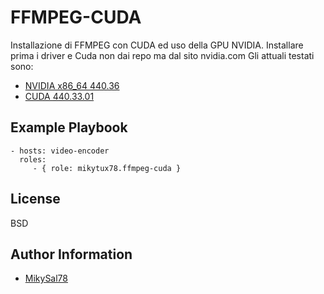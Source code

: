 FFMPEG-CUDA
=========

Installazione di FFMPEG con CUDA ed uso della GPU NVIDIA.
Installare prima i driver e Cuda non dai repo ma dal sito nvidia.com
Gli attuali testati sono:
- [NVIDIA x86_64 440.36](http://it.download.nvidia.com/XFree86/Linux-x86_64/440.36/NVIDIA-Linux-x86_64-440.36.run)
- [CUDA 440.33.01](http://developer.download.nvidia.com/compute/cuda/10.2/Prod/local_installers/cuda_10.2.89_440.33.01_linux.run)

Example Playbook
----------------

    - hosts: video-encoder
      roles:
         - { role: mikytux78.ffmpeg-cuda }


License
-------

BSD

Author Information
------------------

- [MikySal78](https://github.com/mikysal78)

